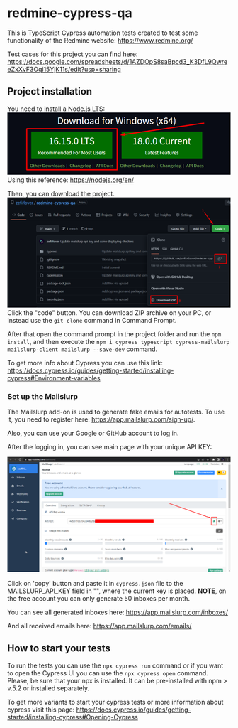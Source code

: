 # redmine-cypress-qa
This is TypeScript Cypress automation tests created to test some functionality 
of the Redmine website: https://www.redmine.org/

Test cases for this project you can find here: 
https://docs.google.com/spreadsheets/d/1AZDOpS8saBpcd3_K3DfL9QwreeZxXvF3Oqi15YjK11s/edit?usp=sharing

## Project installation
You need to install a Node.js LTS:![img_1.png](img_1.png)
Using this reference: https://nodejs.org/en/

Then, you can download the project.![img_2.png](img_2.png)
Click the "code" button. You can download ZIP archive on your PC, or instead use the `git clone`
command in Command Prompt.

After that open the command prompt in the project folder and run the
`npm install`, and then execute the `npm i cypress typescript cypress-mailslurp mailslurp-client mailslurp --save-dev` command.

To get more info about Cypress you can use this link:
https://docs.cypress.io/guides/getting-started/installing-cypress#Environment-variables

### Set up the Mailslurp

The Mailslurp add-on is used to generate fake emails for autotests.
To use it, you need to register here: https://app.mailslurp.com/sign-up/.

Also, you can use your Google or GitHub account to log in.

After the logging in, you can see main page with your unique API KEY:

![img_3.png](img_3.png)

Click on 'copy' button and paste it in `cypress.json` file to the MAILSLURP_API_KEY field in "",
where the current key is placed. **NOTE**, on the free account you can only generate 50 inboxes per month.

You can see all generated inboxes here: https://app.mailslurp.com/inboxes/

And all received emails here: https://app.mailslurp.com/emails/

## How to start your tests
To run the tests you can use the `npx cypress run` command or if you want to open
the Cypress UI you can use the `npx cypress open` command. Please, be sure that
your npx is installed. It can be pre-installed with npm > v.5.2 or installed separately.

To get more variants to start your cypress tests or more information about cypress
visit this page: https://docs.cypress.io/guides/getting-started/installing-cypress#Opening-Cypress